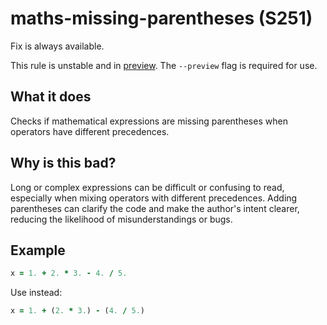 # maths-missing-parentheses (S251)
Fix is always available.

This rule is unstable and in [preview](../preview.md). The `--preview` flag is required for use.

## What it does
Checks if mathematical expressions are missing parentheses when operators have
different precedences.

## Why is this bad?
Long or complex expressions can be difficult or confusing to read, especially when
mixing operators with different precedences. Adding parentheses can clarify the code
and make the author's intent clearer, reducing the likelihood of misunderstandings
or bugs.

## Example
```f90
x = 1. + 2. * 3. - 4. / 5.
```

Use instead:
```f90
x = 1. + (2. * 3.) - (4. / 5.)
```

